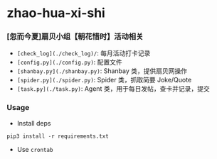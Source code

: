 # zhao-hua-xi-shi

### [忽而今夏]扇贝小组【朝花惜时】活动相关

- `[check_log](./check_log)/`: 每月活动打卡记录
- `[config.py](./config.py)`: 配置文件
- `[shanbay.py](./shanbay.py)`: Shanbay 类，提供扇贝网操作
- `[spider.py](./spider.py)`: Spider 类，抓取简要 Joke/Quote
- `[task.py](./task.py)`: Agent 类，用于每日发帖，查卡并记录，提交

### Usage

- Install deps
```
pip3 install -r requirements.txt
```
- Use `crontab`
